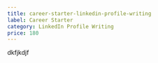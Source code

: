 ```yaml
---
title: career-starter-linkedin-profile-writing
label: Career Starter
category: LinkedIn Profile Writing
price: 180
---
```

dkfjkdjf
